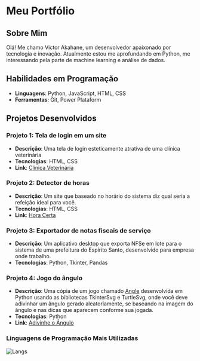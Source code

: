 # Meu Portfólio

## Sobre Mim
Olá! Me chamo Victor Akahane, um desenvolvedor apaixonado por tecnologia e inovação. Atualmente estou me aprofundando em Python, me interessando pela parte de machine learning e análise de dados.

## Habilidades em Programação
- **Linguagens**: Python, JavaScript, HTML, CSS
- **Ferramentas**: Git, Power Plataform

## Projetos Desenvolvidos

### Projeto 1: Tela de login em um site
- **Descrição**: Uma tela de login esteticamente atrativa de uma clínica veterinária
- **Tecnologias**: HTML, CSS
- **Link**: [Clínica Veterinária](https://github.com/victorakahane/clinica-veterinaria "Clínica Veterinária")

### Projeto 2: Detector de horas
- **Descrição**: Um site que baseado no horário do sistema diz qual seria a refeição ideal para você.
- **Tecnologias**: HTML, CSS
- **Link**: [Hora Certa](https://github.com/victorakahane/hora-certa "Hora Certa")

### Projeto 3: Exportador de notas fiscais de serviço
- **Descrição**: Um aplicativo desktop que exporta NFSe em lote para o sistema de uma prefeitura do Espírito Santo, desenvolvido para empresa onde trabalho.
- **Tecnologias**: Python, Tkinter, Pandas

### Projeto 4: Jogo do ângulo
- **Descrição**: Uma cópia de um jogo chamado [Angle](https://angle.wtf/ "Angle") desenvolvida em Python usando as bibliotecas TkinterSvg e TurtleSvg, onde você deve adivinhar um ângulo gerado aleatoriamente, se baseando na imagem do ângulo e nas dicas que aparecem conforme sua jogada.
- **Tecnologias**: Python
- **Link**: [Adivinhe o Ângulo](https://github.com/victorakahane/adivinhar-angulo "Adivinhe o Ângulo")

### Linguagens de Programação Mais Utilizadas
![Langs](https://github-readme-stats-git-masterrstaa-rickstaa.vercel.app/api/top-langs/?username=victorakahane&bg_color=000&border_color=30A3DC&title_color=E94D5F&text_color=FFF)
